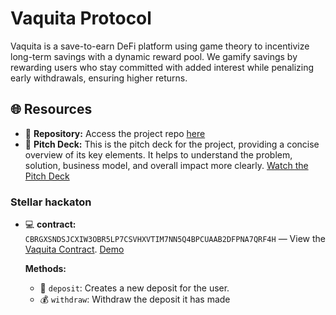 # Vaquita Protocol

Vaquita is a save-to-earn DeFi platform using game theory to incentivize long-term savings with a dynamic reward pool. We gamify savings by rewarding users who stay committed with added interest while penalizing early withdrawals, ensuring higher returns.

## 🌐 Resources

- 📂 **Repository:** Access the project repo [here](https://github.com/raptor0929/vaquita-stellar)
- 🎥 **Pitch Deck:** This is the pitch deck for the project, providing a concise overview of its key elements. It helps to understand the problem, solution, business model, and overall impact more clearly. [Watch the Pitch Deck](https://www.loom.com/share/920b47a8e48f42fc89034247e62aa050)

### Stellar hackaton

- 💻 **contract:** `CBRGXSNDSJCXIW3OBR5LP7CSVHXVTIM7NN5Q4BPCUAAB2DFPNA7QRF4H` — View the [Vaquita Contract](https://stellar.expert/explorer/testnet/contract/CBRGXSNDSJCXIW3OBR5LP7CSVHXVTIM7NN5Q4BPCUAAB2DFPNA7QRF4H).
[Demo](https://app.vaquita.fi/)

  **Methods:**

  - 🏁 `deposit`: Creates a new deposit for the user.
  - 💰 `withdraw`: Withdraw the deposit it has made
